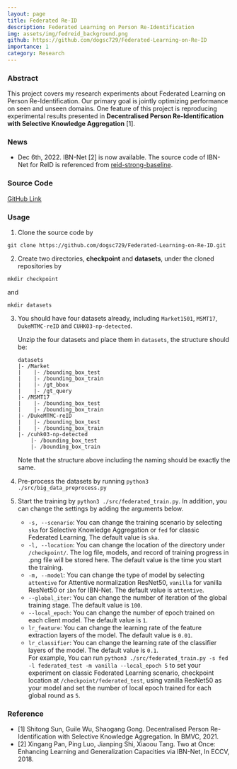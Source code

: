 ```yaml
---
layout: page
title: Federated Re-ID
description: Federated Learning on Person Re-Identification
img: assets/img/fedreid_background.png
github: https://github.com/dogsc729/Federated-Learning-on-Re-ID
importance: 1
category: Research
---
```

### Abstract

This project covers my research experiments about Federated Learning on Person Re-Identification. Our primary goal is jointly optimizing performance on seen and unseen domains. One feature of this project is reproducing experimental results presented in **Decentralised Person Re-Identification with Selective Knowledge Aggregation**   [1].

### News
* Dec 6th, 2022. IBN-Net [2] is now available. The source code of IBN-Net for ReID is referenced from [reid-strong-baseline](https://github.com/michuanhaohao/reid-strong-baseline).

### Source Code

[GitHub Link](https://github.com/dogsc729/Federated-Learning-on-Re-ID)

### Usage

1. Clone the source code by 
```
git clone https://github.com/dogsc729/Federated-Learning-on-Re-ID.git
```

2. Create two directories, **checkpoint** and **datasets**, under the cloned repositories by
```
mkdir checkpoint
```
and
```
mkdir datasets
```

3. You should have four datasets already, including `Market1501`, `MSMT17`, `DukeMTMC-reID` and `CUHK03-np-detected`.

    Unzip the four datasets and place them in `datasets`, the structure should be:
    ```
    datasets
    |- /Market
    |    |- /bounding_box_test
    |    |- /bounding_box_train
    |    |- /gt_bbox
    |    |- /gt_query
    |- /MSMT17
    |    |- /bounding_box_test
    |    |- /bounding_box_train
    |- /DukeMTMC-reID
    |    |- /bounding_box_test
    |    |- /bounding_box_train
    |- /cuhk03-np-detected
        |- /bounding_box_test
        |- /bounding_box_train
    ```
    Note that the structure above including the naming should be exactly the same.
4. Pre-process the datasets by running `python3 ./src/big_data_preprocess.py`
5. Start the training by `python3 ./src/federated_train.py`. In addition, you can change the settings by adding the arguments below.  
   * `-s, --scenario`: You can change the training scenario by selecting `ska` for Selective Knowledge Aggregation or `fed` for classic Federated Learning, The default value is `ska`.
   * `-l, --location`: You can change the location of the directory under `/checkpoint/`. The log file, models, and record of training progress in .png file will be stored here. The default value is the time you start the training.
   * `-m, --model`: You can change the type of model by selecting `attentive` for Attentive normalization ResNet50, `vanilla` for vanilla ResNet50 or `ibn` for IBN-Net. The default value is `attentive`.
   * `--global_iter`: You can change the number of iteration of the global training stage. The default value is `100`.
   * `--local_epoch`: You can change the number of epoch trained on each client model. The default value is `1`.
   * `lr_feature`: You can change the learning rate of the feature extraction layers of the model. The default value is `0.01`.
   * `lr_classifier`: You can change the learning rate of the classifier layers of the model. The default value is `0.1`.  
    For example, You can run `python3 ./src/federated_train.py -s fed -l federated_test -m vanilla --local_epoch 5` to set your experiment on classic Federated Learning scenario, checkpoint location at `/checkpoint/federated_test`, using vanilla ResNet50 as your model and set the number of local epoch trained for each global round as `5`.

### Reference

* [1] Shitong Sun, Guile Wu, Shaogang Gong. Decentralised Person Re-Identification with Selective Knowledge Aggregation. In BMVC, 2021.
* [2] Xingang Pan, Ping Luo, Jianping Shi, Xiaoou Tang. Two at Once: Enhancing Learning and Generalization Capacities via IBN-Net, In ECCV, 2018.